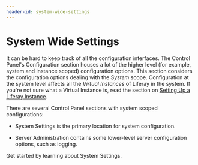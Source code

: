 ```yaml
---
header-id: system-wide-settings
---
```


# System Wide Settings

It can be hard to keep track of all the configuration interfaces. The Control
Panel's Configuration section houses a lot of the higher level (for example,
system and instance scoped) configuration options. This section considers the
configuration options dealing with the *System* scope. Configuration at the
system level affects all the *Virtual Instances* of Liferay in the system. If
you're not sure what a Virtual Instance is, read the section on
[Setting Up a Liferay Instance](/docs/7-1/user/-/knowledge_base/u/setting-up-a-virtual-instance).

There are several Control Panel sections with system scoped configurations:

- System Settings is the primary location for system configuration.

- Server Administration contains some lower-level server configuration options, such
  as logging.

Get started by learning about System Settings.
